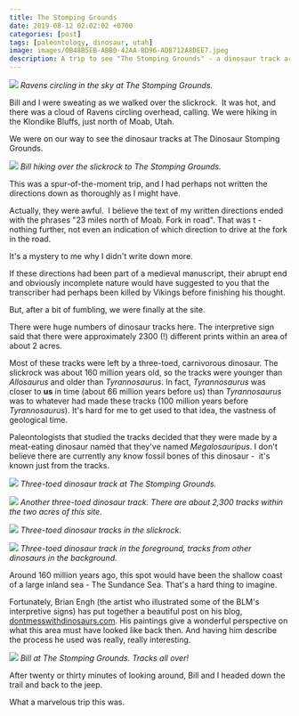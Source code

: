```yaml
---
title: The Stomping Grounds
date: 2019-08-12 02:02:02 +0700
categories: [post]
tags: [paleontology, dinosaur, utah]
image: images/0B48B5EB-ABB0-42AA-BD96-AD8712A8DEE7.jpeg
description: A trip to see "The Stomping Grounds" - a dinosaur track area near Moab, Utah
---
```


![](images/AFCCDD04-CA16-4CF0-9577-9474E61A32C7.jpeg) *Ravens circling in the sky at The Stomping Grounds.*

Bill and I were sweating as we walked over the slickrock.  It was hot, and there was a cloud of Ravens circling overhead, calling. We were hiking in the Klondike Bluffs, just north of Moab, Utah.

We were on our way to see the dinosaur tracks at The Dinosaur Stomping Grounds.

![](images/F8DCD4BC-CEB7-40FB-81C6-EF7F30368449.jpeg) *Bill hiking over the slickrock to The Stomping Grounds.*

This was a spur-of-the-moment trip, and I had perhaps not written the directions down as thoroughly as I might have.

Actually, they were awful.  I believe the text of my written directions ended with the phrases "23 miles north of Moab. Fork in road". That was t - nothing further, not even an indication of which direction to drive at the fork in the road.

It's a mystery to me why I didn't write down more.

If these directions had been part of a medieval manuscript, their abrupt end and obviously incomplete nature would have suggested to you that the transcriber had perhaps been killed by Vikings before finishing his thought.

But, after a bit of fumbling, we were finally at the site.

There were huge numbers of dinosaur tracks here. The interpretive sign said that there were approximately 2300 (!) different prints within an area of about 2 acres.

Most of these tracks were left by a three-toed, carnivorous dinosaur. The slickrock was about 160 million years old, so the tracks were younger than _Allosaurus_ and older than _Tyrannosaurus_. In fact, _Tyrannosaurus_ was closer to **us** in time (about 66 million years before us) than _Tyrannosaurus_ was to whatever had made these tracks (100 million years before _Tyrannosaurus_). It's hard for me to get used to that idea, the vastness of geological time.

Paleontologists that studied the tracks decided that they were made by a meat-eating dinosaur named that they've named _Megalosauripus_. I don't believe there are currently any know fossil bones of this dinosaur -  it's known just from the tracks.

![](images/C6B097D9-4AE3-42D9-BC9B-D9E7C2250CCB.jpeg) *Three-toed dinosaur track at The Stomping Grounds.*

![](images/0B48B5EB-ABB0-42AA-BD96-AD8712A8DEE7.jpeg) *Another three-toed dinosaur track. There are about 2,300 tracks within the two acres of this site.*

![](images/C5AB5EE0-0806-443F-B7A0-4CC2AD6A5F94.jpeg) *Three-toed dinosaur tracks in the slickrock.*

![](images/B67C0336-F0FD-4A98-AA6F-C11B5822328C.jpeg) *Three-toed dinosaur track in the foreground, tracks from other dinosaurs in the background.*

Around 160 million years ago, this spot would have been the shallow coast of a large inland sea - The Sundance Sea. That's a hard thing to imagine.

Fortunately, Brian Engh (the artist who illustrated some of the BLM's interpretive signs) has put together a beautiful post on his blog, [dontmesswithdinosaurs.com](https://dontmesswithdinosaurs.com/?page_id=392). His paintings give a wonderful perspective on what this area must have looked like back then. And having him describe the process he used was really, really interesting.

![](images/872F8B03-2808-4D46-84E7-E955DD97CDEE.jpeg) *Bill at The Stomping Grounds. Tracks all over!*

After twenty or thirty minutes of looking around, Bill and I headed down the trail and back to the jeep.

What a marvelous trip this was.